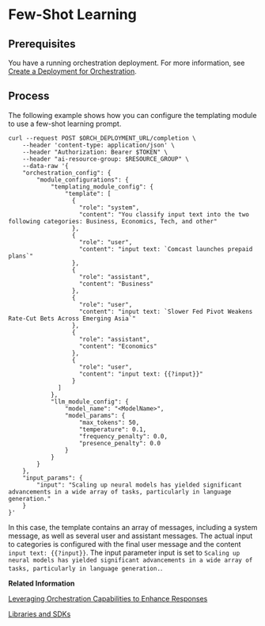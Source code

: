 <!-- loio4fe47b13f9864878aed50bf9d4ef00e1 -->

# Few-Shot Learning



<a name="loio4fe47b13f9864878aed50bf9d4ef00e1__section_vr2_rpj_12c"/>

## Prerequisites

You have a running orchestration deployment. For more information, see [Create a Deployment for Orchestration](create-a-deployment-for-orchestration-4387aa7.md).



<a name="loio4fe47b13f9864878aed50bf9d4ef00e1__section_kdz_tqj_12c"/>

## Process

The following example shows how you can configure the templating module to use a few-shot learning prompt.

```
curl --request POST $ORCH_DEPLOYMENT_URL/completion \
    --header 'content-type: application/json' \
    --header "Authorization: Bearer $TOKEN" \
    --header "ai-resource-group: $RESOURCE_GROUP" \
    --data-raw '{
    "orchestration_config": {
        "module_configurations": {
            "templating_module_config": {
                "template": [
                  {
                    "role": "system",
                    "content": "You classify input text into the two following categories: Business, Economics, Tech, and other"
                  },
                  {
                    "role": "user",
                    "content": "input text: `Comcast launches prepaid plans`"
                  },
                  {
                    "role": "assistant",
                    "content": "Business"
                  },
                  {
                    "role": "user",
                    "content": "input text: `Slower Fed Pivot Weakens Rate-Cut Bets Across Emerging Asia`"
                  },
                  {
                    "role": "assistant",
                    "content": "Economics"
                  },
                  {
                    "role": "user",
                    "content": "input text: {{?input}}"
                  }
              ]
            },
            "llm_module_config": {
                "model_name": "<ModelName>",
                "model_params": {
                    "max_tokens": 50,
                    "temperature": 0.1,
                    "frequency_penalty": 0.0,
                    "presence_penalty": 0.0
                }
            }
        }
    },
    "input_params": {
        "input": "Scaling up neural models has yielded significant advancements in a wide array of tasks, particularly in language generation."
    }
}'
```

In this case, the template contains an array of messages, including a system message, as well as several user and assistant messages. The actual input to categories is configured with the final user message and the content `input text: {{?input}}`. The input parameter input is set to `Scaling up neural models has yielded significant advancements in a wide array of tasks, particularly in language generation.`.

**Related Information**  


[Leveraging Orchestration Capabilities to Enhance Responses](https://developers.sap.com/tutorials/ai-core-orchestration-consumption-opt.html)

[Libraries and SDKs](libraries-and-sdks-499309d.md "Explore additional SDKs and libraries that you can use with SAP AI Core.")

